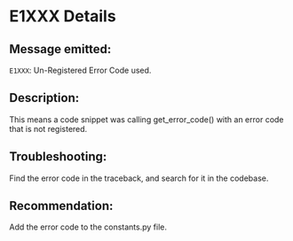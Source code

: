 # E1XXX Details

## Message emitted:

`E1XXX`: Un-Registered Error Code used.

## Description:

This means a code snippet was calling get_error_code() with an error code that is not registered.

## Troubleshooting:

Find the error code in the traceback, and search for it in the codebase.

## Recommendation:

Add the error code to the constants.py file.